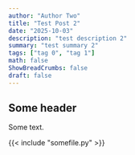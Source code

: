 ```yaml
---
author: "Author Two"
title: "Test Post 2"
date: "2025-10-03"
description: "test description 2"
summary: "test summary 2"
tags: ["tag 0", "tag 1"]
math: false
ShowBreadCrumbs: false
draft: false
---
```


## Some header

Some text.

{{< include "somefile.py" >}}
